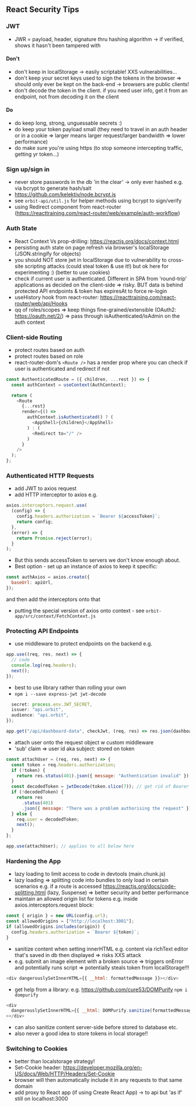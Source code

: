 ## React Security Tips

### JWT

- JWR = payload, header, signature thru hashing algorithm -> if verified, shows it hasn't been tampered with

#### Don't

- don't keep in localStorage -> easily scriptable! XXS vulnerabilities...
- don't keep your secret keys used to sign the tokens in the browser => should only ever be kept on the back-end -> browsers are public clients!
- don't decode the token in the client. if you need user info, get it from an endpoint, not from decoding it on the client

#### Do

- do keep long, strong, unguessable secrets :)
- do keep your token payload small (they need to travel in an auth header or in a cookie => larger means larger request/larger bandwidth => lower performance)
- do make sure you're using https (to stop someone intercepting traffic, getting yr token...)

### Sign up/sign in

- never store passwords in the db 'in the clear' -> only ever hashed e.g. via bcrypt to generate hash/salt
- https://github.com/kelektiv/node.bcrypt.js
- see `orbit-api/util.js` for helper methods using bcrypt to sign/verify
- using Redirect component from react-router (https://reacttraining.com/react-router/web/example/auth-workflow)

### Auth State

- React Context Vs prop-drilling: https://reactjs.org/docs/context.html
- persisting auth state on page refresh via browser's localStorage (JSON.stringify for objects)
- you should NOT store jwt in localStorage due to vulnerability to cross-site scripting attacks (could steal token & use it!) but ok here for experimenting :) (better to use cookies)
- check if current user is authenticated. Different in SPA from 'round-trip' applications as decided on the client-side => risky. BUT data is behind protected API endpoints & token has expiresAt to force re-login
- useHistory hook from react-router: https://reacttraining.com/react-router/web/api/Hooks
- qq of roles/scopes => keep things fine-grained/extensible (OAuth2: https://oauth.net/2/) => pass through isAuthenticated/isAdmin on the auth context

### Client-side Routing

- protect routes based on auth
- protect routes based on role
- react-router-dom's `<Route />` has a render prop where you can check if user is authenticated and redirect if not

```javascript
const AuthenticatedRoute = ({ children, ...rest }) => {
  const authContext = useContext(AuthContext);

  return (
    <Route
      {...rest}
      render={() =>
        authContext.isAuthenticated() ? (
          <AppShell>{children}</AppShell>
        ) : (
          <Redirect to="/" />
        )
      }
    />
  );
};
```

### Authenticated HTTP Requests

- add JWT to axios request
- add HTTP interceptor to axios
  e.g.

```javascript
axios.interceptors.request.use(
  (config) => {
    config.headers.authorization = `Bearer ${accessToken}`;
    return config;
  },
  (error) => {
    return Promise.reject(error);
  }
);
```

- But this sends accessToken to servers we don't know enough about.
- Best option - set up an instance of axios to keep it specific:

```javascript
const authAxios = axios.create({
  baseUrl: apiUrl,
});
```

and then add the interceptors onto that

- putting the special version of axios onto context - see `orbit-app/src/context/FetchContext.js`

### Protecting API Endpoints

- use middleware to protect endpoints on the backend
  e.g.

```javascript
app.use((req, res, next) => {
  // code
  console.log(req.headers);
  next();
});
```

- best to use library rather than rolling your own
- `npm i --save express-jwt jwt-decode`

```javascript
  secret: process.env.JWT_SECRET,
  issuer: "api.orbit",
  audience: "api.orbit",
});

app.get("/api/dashboard-data", checkJwt, (req, res) => res.json(dashboardData));
```

- attach user onto the request object w custom middleware
- 'sub' claim => user id aka subject: stored on token

```javascript
const attachUser = (req, res, next) => {
  const token = req.headers.authorization;
  if (!token) {
    return res.status(401).json({ message: "Authentication invalid" });
  }
  const decodedToken = jwtDecode(token.slice(7)); // get rid of Bearer scheme
  if (!decodedToken) {
    return res
      .status(401)
      .json({ message: "There was a problem authorising the request" });
  } else {
    req.user = decodedToken;
    next();
  }
};

app.use(attachUser); // applies to all below here
```

### Hardening the App

- lazy loading to limit access to code in devtools (main.chunk.js)
- lazy loading => splitting code into bundles to only load in certain scenarios e.g. if a route is accessed https://reactjs.org/docs/code-splitting.html (lazy, Suspense) => better security and better performance
- maintain an allowed origin list for tokens e.g. inside axios.interceptors.request block:

```javascript
const { origin } = new URL(config.url);
const allowedOrigins = ["http://localhost:3001"];
if (allowedOrigins.includes(origin)) {
  config.headers.authorization = `Bearer ${token}`;
}
```

- sanitize content when setting innerHTML e.g. content via richText editor that's saved in db then displayed => risks XXS attack
- e.g. submit an image element with a broken source => triggers onError and potentially runs script => potentially steals token from localStorage!!!

```javascript
<div dangerouslySetInnerHTML={{ __html: formattedMessage }}></div>
```

- get help from a library: e.g. https://github.com/cure53/DOMPurify
  `npm i dompurify`

```javascript
<div
  dangerouslySetInnerHTML={{ __html: DOMPurify.sanitize(formattedMessage) }}
></div>
```

- can also sanitize content server-side before stored to database etc.
- also never a good idea to store tokens in local storage!!

### Switching to Cookies

- better than localstorage strategy!
- Set-Cookie header: https://developer.mozilla.org/en-US/docs/Web/HTTP/Headers/Set-Cookie
- browser will then automatically include it in any requests to that same domain
- add proxy to React app (if using Create React App) -> to api but 'as if' still on localhost:3000

